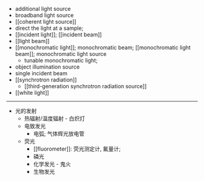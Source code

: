- additional light source
- broadband light source
- [[coherent light source]]
- direct the light at a sample;
- [[incident light]]; [[incident beam]]
- [[light beam]]
- [[monochromatic light]]; monochromatic beam; [[monochromatic light beam]]; monochromatic light source
    - tunable monochromatic light;
- object illumination source
- single incident beam
- [[synchrotron radiation]]
    - [[third-generation synchrotron radiation source]]
- [[white light]]
- ---
- 光的发射
    - 热辐射/温度辐射 - 白炽灯
    - 电致发光
        - 电弧; 气体辉光放电管
    - 荧光
        - [[fluorometer]]: 荧光测定计, 氟量计;
        - 磷光
        - 化学发光 - 鬼火
        - 生物发光
